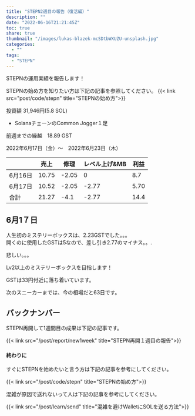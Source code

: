 ```yaml
---
title: "STEPN2週目の報告（復活編）"
description: ""
date: "2022-06-16T21:21:45Z"
toc: true
share: true
thumbnail: "/images/lukas-blazek-mcSDtbWXUZU-unsplash.jpg"
categories:
  - ""
tags:
  - "STEPN"
---
```


STEPNの運用実績を報告します！

<!--more-->

STEPNの始め方を知りたい方は下記の記事を参照してください。
{{< link src="post/code/stepn" title="STEPNの始め方">}}

投資額 31,946円(5.8 SOL)

- SolanaチェーンのCommon Jogger１足

前週までの繰越　18.89 GST  

2022年6月17日（金）〜　2022年6月23日（木）

|  | 売上 | 修理 | レベル上げ&MB | 利益 |
| --- | --- | --- | --- | --- |
| 6月16日 | 10.75 | -2.05 | 0 | 8.7 |
| 6月17日 | 10.52 | -2.05 | -2.77 | 5.70 |
| 合計 | 21.27 | -4.1 | -2.77 | 14.4 |

## 6月1７日

人生初のミステリーボックスは、2.23GSTでした。。。  
開くのに使用したGSTは5なので、差し引き2.77のマイナス。。.

悲しい。。。

Lv2以上のミステリーボックスを目指します！

GSTは33円付近に落ち着いています。  

次のスニーカーまでは、今の相場だと63日です。  

## バックナンバー

STEPN再開して1週間目の成果は下記の記事です。

{{< link src="/post/report/new1week" title="STEPN再開１週目の報告">}}

#### 終わりに

すぐにSTEPNを始めたいと言う方は下記の記事を参考にしてください。

{{< link src="/post/code/stepn" title="STEPNの始め方">}}

混雑が原因で送れないって人は下記の記事を参考にしてください。

{{< link src="/post/learn/send" title="混雑を避けWalletにSOLを送る方法">}}



  